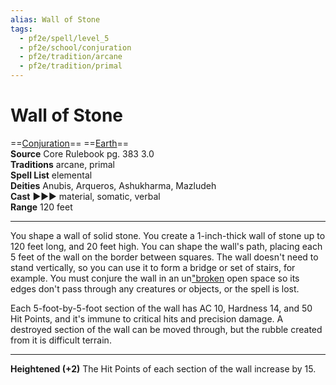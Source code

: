 ```yaml
---
alias: Wall of Stone
tags:
  - pf2e/spell/level_5
  - pf2e/school/conjuration
  - pf2e/tradition/arcane
  - pf2e/tradition/primal
---
```


# Wall of Stone

==[Conjuration](../../../Traits/Conjuration.md)== ==[Earth](../../../Traits/Earth.md)==  
__Source__ Core Rulebook pg. 383 3.0  
**Traditions** arcane, primal  
**Spell List** elemental  
**Deities** Anubis, Arqueros, Ashukharma, Mazludeh  
**Cast** ►►► material, somatic, verbal  
**Range** 120 feet

---

You shape a wall of solid stone. You create a 1-inch-thick wall of stone up to 120 feet long, and 20 feet high. You can shape the wall's path, placing each 5 feet of the wall on the border between squares. The wall doesn't need to stand vertically, so you can use it to form a bridge or set of stairs, for example. You must conjure the wall in an un["broken]("broken) open space so its edges don't pass through any creatures or objects, or the spell is lost.

Each 5-foot-by-5-foot section of the wall has AC 10, Hardness 14, and 50 Hit Points, and it's immune to critical hits and precision damage. A destroyed section of the wall can be moved through, but the rubble created from it is difficult terrain.

<hr>

**Heightened (+2)** The Hit Points of each section of the wall increase by 15.
